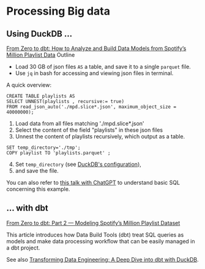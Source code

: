 # Processing Big data

## Using DuckDB ...

[From Zero to dbt: How to Analyze and Build Data Models from Spotify’s Million Playlist Data](https://medium.com/inthepipeline/from-zero-to-dbt-how-to-analyze-and-build-data-models-from-spotifys-million-playlist-data-241c3d8c9b5d)
Outline
- Load 30 GB of json files `AS` a table, and save it to a single `parquet` file.
- Use `jq` in bash for accessing and viewing json files in terminal.

A quick overview:

```duckdb
CREATE TABLE playlists AS 
SELECT UNNEST(playlists , recursive:= true) 
FROM read_json_auto('./mpd.slice*.json', maximum_object_size = 40000000);
```

1. Load data from all files matching './mpd.slice*.json'
2. Select the content of the field "playlists" in these json files
3. Unnest the content of playlists recursively, which output as a table.
```duckdb
SET temp_directory='./tmp';
COPY playlist TO 'playlists.parquet' ;
```
4. Set `temp_directory` (see [DuckDB's configuration](https://duckdb.org/docs/configuration/overview)),
5. and save the file.

You can also refer to [this talk with ChatGPT](https://chatgpt.com/c/ee7d8f5b-3f35-411f-98f4-274ac1390c0a) to understand basic SQL concerning this example.

## ... with dbt

[From Zero to dbt: Part 2 — Modeling Spotify’s Million Playlist Dataset](https://medium.com/inthepipeline/from-zero-to-dbt-part-2-modeling-spotifys-million-playlist-dataset-e62e350d9945)

This article introduces how Data Build Tools (dbt) treat SQL queries as models and make data processing workflow that can be easily managed in a dbt project.

See also [Transforming Data Engineering: A Deep Dive into dbt with DuckDB](https://blog.det.life/transforming-data-engineering-a-deep-dive-into-dbt-with-duckdb-ddd3a0c1e0c2).